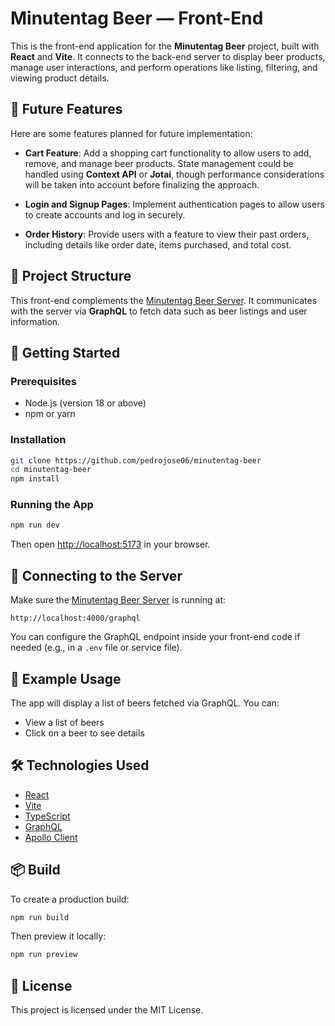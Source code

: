 # Minutentag Beer — Front-End

This is the front-end application for the **Minutentag Beer** project, built with **React** and **Vite**. It connects to the back-end server to display beer products, manage user interactions, and perform operations like listing, filtering, and viewing product details.

## 🔮 Future Features

Here are some features planned for future implementation:

- **Cart Feature**: Add a shopping cart functionality to allow users to add, remove, and manage beer products. State management could be handled using **Context API** or **Jotai**, though performance considerations will be taken into account before finalizing the approach.

- **Login and Signup Pages**: Implement authentication pages to allow users to create accounts and log in securely.

- **Order History**: Provide users with a feature to view their past orders, including details like order date, items purchased, and total cost.

## 🧩 Project Structure

This front-end complements the [Minutentag Beer Server](https://github.com/pedrojose06/minutentag-server). It communicates with the server via **GraphQL** to fetch data such as beer listings and user information.

## 🚀 Getting Started

### Prerequisites

- Node.js (version 18 or above)
- npm or yarn

### Installation

```bash
git clone https://github.com/pedrojose06/minutentag-beer
cd minutentag-beer
npm install
```

### Running the App

```bash
npm run dev
```

Then open [http://localhost:5173](http://localhost:5173) in your browser.

## 🔗 Connecting to the Server

Make sure the [Minutentag Beer Server](https://github.com/pedrojose06/minutentag-server) is running at:

```
http://localhost:4000/graphql
```

You can configure the GraphQL endpoint inside your front-end code if needed (e.g., in a `.env` file or service file).

## 🧪 Example Usage

The app will display a list of beers fetched via GraphQL. You can:

- View a list of beers
- Click on a beer to see details

## 🛠 Technologies Used

- [React](https://reactjs.org/)
- [Vite](https://vitejs.dev/)
- [TypeScript](https://www.typescriptlang.org/)
- [GraphQL](https://graphql.org/)
- [Apollo Client](https://www.apollographql.com/docs/react/)

## 📦 Build

To create a production build:

```bash
npm run build
```

Then preview it locally:

```bash
npm run preview
```

## 📄 License

This project is licensed under the MIT License.